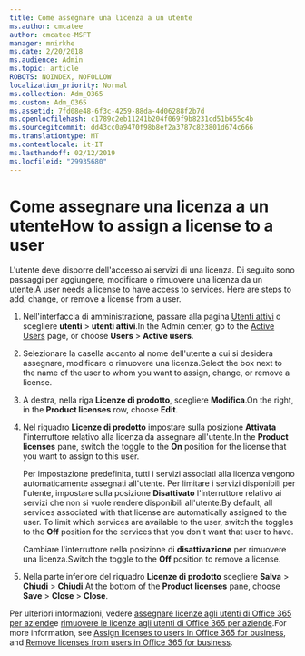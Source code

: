 ```yaml
---
title: Come assegnare una licenza a un utente
ms.author: cmcatee
author: cmcatee-MSFT
manager: mnirkhe
ms.date: 2/20/2018
ms.audience: Admin
ms.topic: article
ROBOTS: NOINDEX, NOFOLLOW
localization_priority: Normal
ms.collection: Adm_O365
ms.custom: Adm_O365
ms.assetid: 7fd08e48-6f3c-4259-88da-4d06288f2b7d
ms.openlocfilehash: c1789c2eb11241b204f069f9b8231cd51b655c4b
ms.sourcegitcommit: dd43cc0a9470f98b8ef2a3787c823801d674c666
ms.translationtype: MT
ms.contentlocale: it-IT
ms.lasthandoff: 02/12/2019
ms.locfileid: "29935680"
---
```

# <a name="how-to-assign-a-license-to-a-user"></a><span data-ttu-id="b0a77-102">Come assegnare una licenza a un utente</span><span class="sxs-lookup"><span data-stu-id="b0a77-102">How to assign a license to a user</span></span>

<span data-ttu-id="b0a77-p101">L'utente deve disporre dell'accesso ai servizi di una licenza. Di seguito sono passaggi per aggiungere, modificare o rimuovere una licenza da un utente.</span><span class="sxs-lookup"><span data-stu-id="b0a77-p101">A user needs a license to have access to services. Here are steps to add, change, or remove a license from a user.</span></span>
  
1. <span data-ttu-id="b0a77-105">Nell'interfaccia di amministrazione, passare alla pagina [Utenti attivi](https://go.microsoft.com/fwlink/p/?linkid=834822) o scegliere **utenti** \> **utenti attivi**.</span><span class="sxs-lookup"><span data-stu-id="b0a77-105">In the Admin center, go to the [Active Users](https://go.microsoft.com/fwlink/p/?linkid=834822) page, or choose **Users** \> **Active users**.</span></span>
    
2. <span data-ttu-id="b0a77-106">Selezionare la casella accanto al nome dell'utente a cui si desidera assegnare, modificare o rimuovere una licenza.</span><span class="sxs-lookup"><span data-stu-id="b0a77-106">Select the box next to the name of the user to whom you want to assign, change, or remove a license.</span></span>
    
3. <span data-ttu-id="b0a77-107">A destra, nella riga **Licenze di prodotto**, scegliere **Modifica**.</span><span class="sxs-lookup"><span data-stu-id="b0a77-107">On the right, in the **Product licenses** row, choose **Edit**.</span></span>
    
4. <span data-ttu-id="b0a77-108">Nel riquadro **Licenze di prodotto** impostare sulla posizione **Attivata** l'interruttore relativo alla licenza da assegnare all'utente.</span><span class="sxs-lookup"><span data-stu-id="b0a77-108">In the **Product licenses** pane, switch the toggle to the **On** position for the license that you want to assign to this user.</span></span> 
    
    <span data-ttu-id="b0a77-p102">Per impostazione predefinita, tutti i servizi associati alla licenza vengono automaticamente assegnati all'utente. Per limitare i servizi disponibili per l'utente, impostare sulla posizione **Disattivato** l'interruttore relativo ai servizi che non si vuole rendere disponibili all'utente.</span><span class="sxs-lookup"><span data-stu-id="b0a77-p102">By default, all services associated with that license are automatically assigned to the user. To limit which services are available to the user, switch the toggles to the **Off** position for the services that you don't want that user to have.</span></span> 
    
    <span data-ttu-id="b0a77-111">Cambiare l'interruttore nella posizione di **disattivazione** per rimuovere una licenza.</span><span class="sxs-lookup"><span data-stu-id="b0a77-111">Switch the toggle to the **Off** position to remove a license.</span></span> 
    
5. <span data-ttu-id="b0a77-112">Nella parte inferiore del riquadro **Licenze di prodotto** scegliere **Salva** \> **Chiudi** \> **Chiudi**.</span><span class="sxs-lookup"><span data-stu-id="b0a77-112">At the bottom of the **Product licenses** pane, choose **Save** \> **Close** \> **Close**.</span></span>
    
<span data-ttu-id="b0a77-113">Per ulteriori informazioni, vedere [assegnare licenze agli utenti di Office 365 per aziende](https://support.office.com/article/997596b5-4173-4627-b915-36abac6786dc)e [rimuovere le licenze agli utenti di Office 365 per aziende](https://support.office.com/article/9b497c85-d0a4-4735-80fa-d3565bc05bd1).</span><span class="sxs-lookup"><span data-stu-id="b0a77-113">For more information, see [Assign licenses to users in Office 365 for business](https://support.office.com/article/997596b5-4173-4627-b915-36abac6786dc), and [Remove licenses from users in Office 365 for business](https://support.office.com/article/9b497c85-d0a4-4735-80fa-d3565bc05bd1).</span></span>
  

